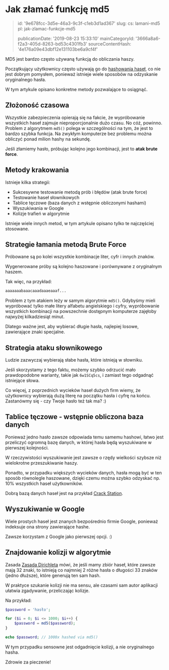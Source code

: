 Jak złamać funkcję md5
======================

> id: '9e678fcc-3d5e-46a3-9c3f-c1eb3d1ad367'
> slug:
> 	cs: lamani-md5
> 	pl: jak-zlamac-funkcje-md5
> 
> publicationDate: '2019-08-23 15:33:10'
> mainCategoryId: '3666a8a6-f2a3-405d-8263-bd53c4301fb3'
> sourceContentHash: '4e176a09e43dbf12e131103be6a9cf4f'

MD5 jest bardzo często używaną funkcją do obliczania haszy.

Początkujący użytkownicy często używają go do <a href="/hashovani">hashowania haseł</a>, co nie jest dobrym pomysłem, ponieważ istnieje wiele sposobów na odzyskanie oryginalnego hasła.

W tym artykule opisano konkretne metody pozwalające to osiągnąć.

Złożoność czasowa
----------------

Wszystkie zabezpieczenia opierają się na fakcie, że wypróbowanie wszystkich haseł zajmuje nieproporcjonalnie dużo czasu. No cóż, powinno. Problem z algorytmem `md5()` polega w szczególności na tym, że jest to bardzo szybka funkcja. Na zwykłym komputerze bez problemu można obliczyć ponad milion hashy na sekundę.

Jeśli złamiemy hasło, próbując kolejno jego kombinacji, jest to **atak brute force**.

Metody krakowania
----------------

Istnieje kilka strategii:

- Sukcesywne testowanie metodą prób i błędów (atak brute force)
- Testowanie haseł słownikowych
- Tablice tęczowe (baza danych z wstępnie obliczonymi hashami)
- Wyszukiwania w Google
- Kolizje trafień w algorytmie

Istnieje wiele innych metod, w tym artykule opisano tylko te najczęściej stosowane.

Strategie łamania metodą Brute Force
-----------------------------

Próbowane są po kolei wszystkie kombinacje liter, cyfr i innych znaków.

Wygenerowane próby są kolejno haszowane i porównywane z oryginalnym haszem.

Tak więc, na przykład:

```php
aaaaaaabaaacaaadaaaeaaaf...
```

Problem z tym atakiem leży w samym algorytmie `md5()`. Gdybyśmy mieli wypróbować tylko małe litery alfabetu angielskiego i cyfry, wypróbowanie wszystkich kombinacji na powszechnie dostępnym komputerze zajęłoby najwyżej kilkadziesiąt minut.

Dlatego ważne jest, aby wybierać długie hasła, najlepiej losowe, zawierające znaki specjalne.

Strategia ataku słownikowego
----------------------------

Ludzie zazwyczaj wybierają słabe hasła, które istnieją w słowniku.

Jeśli skorzystamy z tego faktu, możemy szybko odrzucić mało prawdopodobne warianty, takie jak `6w1SCq5cs`, i zamiast tego odgadnąć istniejące słowa.

Co więcej, z poprzednich wycieków haseł dużych firm wiemy, że użytkownicy wybierają dużą literę na początku hasła i cyfrę na końcu. Zastanówmy się - czy Twoje hasło też tak ma? :)

Tablice tęczowe - wstępnie obliczona baza danych
--------------------------------------

Ponieważ jedno hasło zawsze odpowiada temu samemu hashowi, łatwo jest przeliczyć ogromną bazę danych, w której hasła będą wyszukiwane w pierwszej kolejności.

W rzeczywistości wyszukiwanie jest zawsze o rzędy wielkości szybsze niż wielokrotne przeszukiwanie haszy.

Ponadto, w przypadku większych wycieków danych, hasła mogą być w ten sposób równolegle haszowane, dzięki czemu można szybko odzyskać np. 10% wszystkich haseł użytkowników.

Dobrą bazą danych haseł jest na przykład <a href="https://crackstation.net/">Crack Station</a>.

Wyszukiwanie w Google
-------------------

Wiele prostych haseł jest znanych bezpośrednio firmie Google, ponieważ indeksuje ona strony zawierające hashe.

Zawsze korzystam z Google jako pierwszej opcji. :)

Znajdowanie kolizji w algorytmie
--------------------------

Zasada <a href="https://cs.wikipedia.org/wiki/Dirichlet%C5%AFv_princip">Zasada Dirichleta</a> mówi, że jeśli mamy zbiór haseł, które zawsze mają 32 znaki, to istnieją co najmniej 2 różne hasła o długości 33 znaków (jedno dłuższe), które generują ten sam hash.

W praktyce szukanie kolizji nie ma sensu, ale czasami sam autor aplikacji ułatwia zgadywanie, przeliczając kolizje.

Na przykład:

```php
$password = 'hasło';

for ($i = 0; $i <= 1000; $i++) {
    $password = md5($password);
}

echo $password; // 1000x hashed via md5()
```

W tym przypadku sensowne jest odgadnięcie kolizji, a nie oryginalnego hasha.

Zdrowie za pieczenie!

